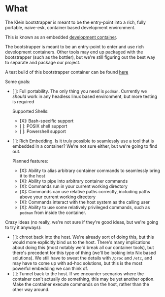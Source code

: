 # What
The Klein bootstrapper is meant to be the entry-point into a rich, fully portable, naive-esk, container based development environment. 

This is known as an embedded [development container](https://code.visualstudio.com/docs/devcontainers/containers).

The bootstrapper is meant to be an entry-point to enter and use rich development containers. Other tools may end up packaged with the bootstrapper (such as the bottler), but we're still figuring out the best way to separate and package our project.

A test build of this bootstrapper container can be found [here](https://quay.io/repository/klein/klein-bootstrapper-test)


Some goals:

- [ ]: Full portability. The only thing you need is `podman`. Currently we *should* work in any headless linux based environment, but more testing is required

  Supported Shells:

    - [X]: Bash-specific support
    - [ ]: POSIX shell support
    - [ ]: Powershell support

- [ ]: Rich Embedding. Is it truly possible to seamlessly use a tool that is embedded in a container? We're not sure either, but we're going to find out.

  Planned features:

    - [X]: Ability to alias arbitrary container commands to seamlessly bring it to the host
    - [X]: Ability to pipe into arbitrary container commands
    - [X]: Commands run in your current working directory
    - [X]: Commands can use relative paths correctly, including paths above your current working directory
    - [X]: Commands interact with the host system as the calling user
    - [X]: Ability to use some relatively privileged commands, such as `podman` from inside the container.


Crazy Ideas (no really, we're not sure if they're good ideas, but we're going to try it anyways):

- [ ]: chroot back into the host. We're already sort of doing this, but this would more explicitly bind us to the host. There's many implications about doing this (most notably we'd break all our container tools), but there's precedent for this type of thing (we'll be looking into Nix based solutions). We still have to sweat the details with `/proc` and `/etc`, and may have to come up with ad-hoc solutions, but this is the most powerful embedding we can think of.
- [ ]: Tunnel back to the host. If we encounter scenarios where the container can't actually do something, this may be yet another option. Make the container execute commands on the host, rather than the other way around.

